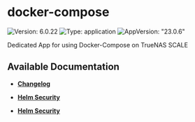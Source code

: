 # docker-compose

![Version: 6.0.22](https://img.shields.io/badge/Version-6.0.22-informational?style=flat-square) ![Type: application](https://img.shields.io/badge/Type-application-informational?style=flat-square) ![AppVersion: "23.0.6"](https://img.shields.io/badge/AppVersion-"23.0.6"-informational?style=flat-square)

Dedicated App for using Docker-Compose on TrueNAS SCALE

## Available Documentation

- [**Changelog**](CHANGELOG)

- [**Helm Security**](container-security)

- [**Helm Security**](helm-security)

